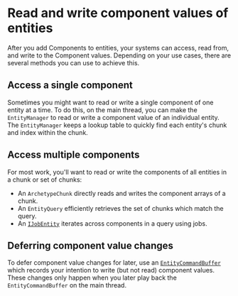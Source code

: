 # Read and write component values of entities

After you add Components to entities, your systems can access, read from, and write to the Component values. Depending on your use cases, there are several methods you can use to achieve this.

## Access a single component

Sometimes you might want to read or write a single component of one entity at a time. To do this, on the main thread, you can make the `EntityManager` to read or write a component value of an individual entity. The `EntityManager` keeps a lookup table to quickly find each entity's chunk and index within the chunk.

## Access multiple components

For most work, you'll want to read or write the components of all entities in a chunk or set of chunks:

* An `ArchetypeChunk` directly reads and writes the component arrays of a chunk.
* An `EntityQuery` efficiently retrieves the set of chunks which match the query.
* An [`IJobEntity`](xref:Unity.Entities.IJobEntity) iterates across components in a query using jobs.

## Deferring component value changes

To defer component value changes for later, use an [`EntityCommandBuffer`](xref:Unity.Entities.EntityCommandBuffer) which records your intention to write (but not read) component values. These changes only happen when you later play back the `EntityCommandBuffer` on the main thread.